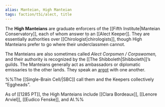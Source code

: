 ```yaml
---
alias: Manteian, High Manteian
tags: faction/t5i/alect, title
---
```

The **High Manteians** are graduate enforcers of the [[Fifth Institute|Manteian Conservatory]], each of whom answer to an [[Alect Keeper]]. They are essentially authorities over [[Chirologist|chirologists]], though High Manteians prefer to go where their underclassmen cannot.

The Manteians are also sometimes called *Alect Corpsmen / Corpswomen,* and their authority is recognized by the [[The Shibboleth|Shibboleth]]’s guilds. The Manteians generally act as ambassadors or diplomatic emissaries to the other lands. They speak an [argot](https://en.wikipedia.org/wiki/Cant_(language)#Argot) with one another. 

%%The [[Single-Brain Cell/|SBC]] call them and the Keepers collectively “Eggheads”.

As of [[1285 PT]], the High Manteians include [[Clara Bordeaux]], [[Lenore Arviel]], [[Eudico Fenske]], and Al.%%